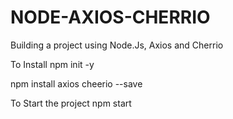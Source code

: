 # NODE-AXIOS-CHERRIO
Building a project using Node.Js, Axios and Cherrio

To Install
npm init -y

npm install axios cheerio --save

To Start the project
npm start
